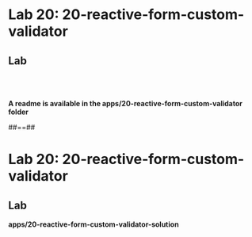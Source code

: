 <!-- .slide: class="exercice" -->
# Lab 20: 20-reactive-form-custom-validator
## Lab

<br/><br/>

<b>A readme is available in the apps/20-reactive-form-custom-validator folder</b>

##==##

<!-- .slide: class="full-center exercice" -->
# Lab 20: 20-reactive-form-custom-validator
## Lab
<b>apps/20-reactive-form-custom-validator-solution</b>
